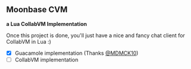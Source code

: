 ## Moonbase CVM
**a Lua CollabVM Implementation**

Once this project is done, you'll just have a nice and fancy chat client for CollabVM in Lua :)

- [X] Guacamole implementation (Thanks [@MDMCK10](http://github.com/MDMCK10 "@MDMCK10"))
- [ ] CollabVM implementation  